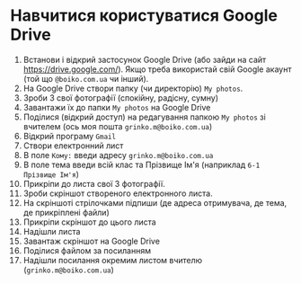 # Навчитися користуватися Google Drive

1. Встанови і відкрий застосунок Google Drive (або зайди на сайт https://drive.google.com/). Якщо треба використай свій Google акаунт (той що `@boiko.com.ua` чи інший).
1. На Google Drive створи папку (чи директорію) `My photos`.
1. Зроби 3 свої фотографії (спокійну, радісну, сумну)
1. Завантажи їх до папки `My photos` на Google Drive
1. Поділися (відкрий доступ) на редагування папкою `My photos` зі вчителем (ось моя пошта `grinko.m@boiko.com.ua`)
1. Відкрий програму `Gmail`
1. Створи електронний лист 
1. В поле `Кому:` введи адресу `grinko.m@boiko.com.ua`
1. В поле тема введи всій клас та Прізвище Ім'я (наприклад `6-1 Прізвище Ім'я`)
1. Прикріпи до листа свої 3 фотографії.
1. Зроби скріншот створеного електронного листа.
1. На скріншоті стрілочками підпиши (де адреса отримувача, де тема, де прикріплені файли)
1. Прикріпи скріншот до цього листа
1. Надішли листа
1. Завантаж скріншот на Google Drive
1. Поділися файлом за посиланням
1. Надішли посилання окремим листом вчителю (`grinko.m@boiko.com.ua`)
